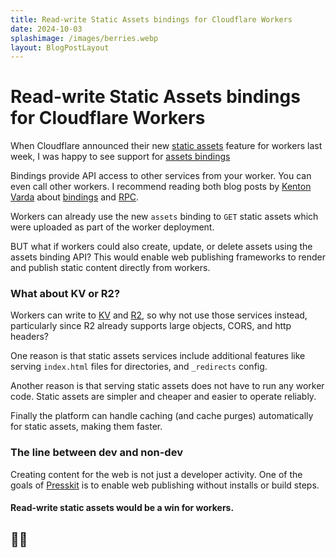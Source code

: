 ```yaml
---
title: Read-write Static Assets bindings for Cloudflare Workers
date: 2024-10-03
splashimage: /images/berries.webp
layout: BlogPostLayout
---
```


# Read-write Static Assets bindings for Cloudflare Workers

When Cloudflare announced their new [static assets](https://jldec.me/blog/building-a-static-site-with-cloudflare-workers) feature for workers last week, I was happy to see support for [assets bindings](https://developers.cloudflare.com/workers/static-assets/binding/#binding)

Bindings provide API access to other services from your worker. You can even call other workers. I recommend reading both blog posts by [Kenton Varda](https://x.com/kentonvarda) about [bindings](https://blog.cloudflare.com/workers-environment-live-object-bindings/) and [RPC](https://blog.cloudflare.com/javascript-native-rpc/).

Workers can already use the new `assets` binding to `GET` static assets which were uploaded as part of the worker deployment.

BUT what if workers could also create, update, or delete assets using the assets binding API? This would enable web publishing frameworks to render and publish static content directly from workers.

### What about KV or R2?

Workers can write to [KV](https://developers.cloudflare.com/kv/) and [R2](https://developers.cloudflare.com/r2), so why not use those services instead, particularly since R2 already supports large objects, CORS, and http headers?

One reason is that static assets services include additional features like serving `index.html` files for directories, and `_redirects` config.

Another reason is that serving static assets does not have to run any worker code. Static assets are simpler and cheaper and easier to operate reliably.

Finally the platform can handle caching (and cache purges) automatically for static assets, making them faster.

### The line between dev and non-dev

Creating content for the web is not just a developer activity. One of the goals of [Presskit](/) is to enable web publishing without installs or build steps.

#### Read-write static assets would be a win for workers.

## 🚀🚀